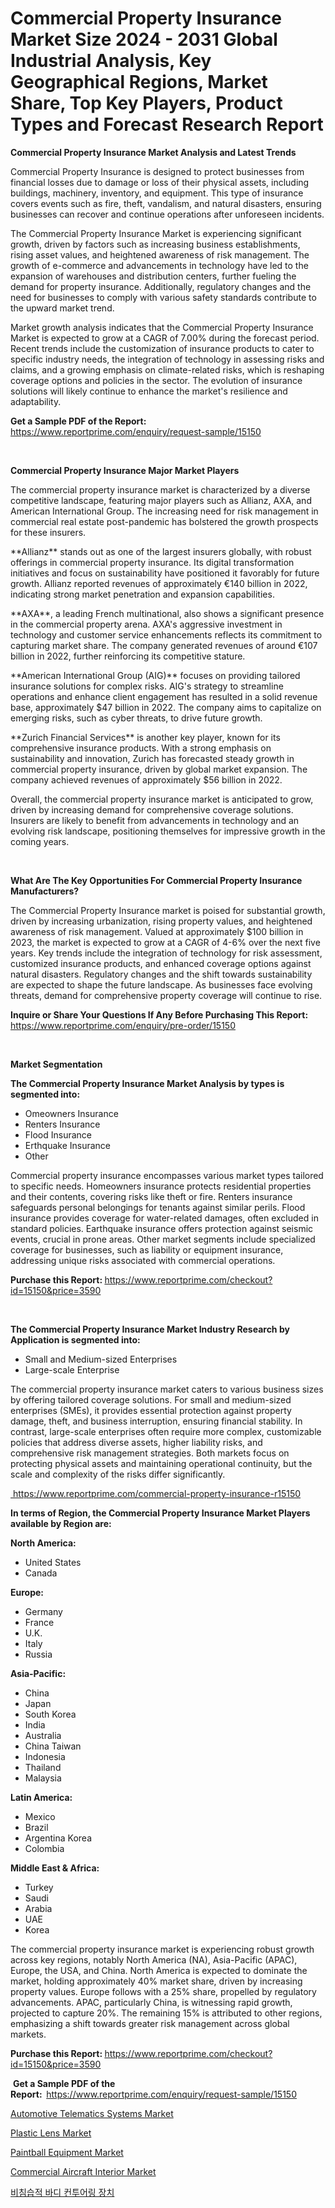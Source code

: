 <p><h1>Commercial Property Insurance Market Size 2024 - 2031 Global Industrial Analysis, Key Geographical Regions, Market Share, Top Key Players, Product Types and Forecast Research Report</h1></p><p><strong>Commercial Property Insurance Market Analysis and Latest Trends</strong></p>
<p><p>Commercial Property Insurance is designed to protect businesses from financial losses due to damage or loss of their physical assets, including buildings, machinery, inventory, and equipment. This type of insurance covers events such as fire, theft, vandalism, and natural disasters, ensuring businesses can recover and continue operations after unforeseen incidents.</p><p>The Commercial Property Insurance Market is experiencing significant growth, driven by factors such as increasing business establishments, rising asset values, and heightened awareness of risk management. The growth of e-commerce and advancements in technology have led to the expansion of warehouses and distribution centers, further fueling the demand for property insurance. Additionally, regulatory changes and the need for businesses to comply with various safety standards contribute to the upward market trend.</p><p>Market growth analysis indicates that the Commercial Property Insurance Market is expected to grow at a CAGR of 7.00% during the forecast period. Recent trends include the customization of insurance products to cater to specific industry needs, the integration of technology in assessing risks and claims, and a growing emphasis on climate-related risks, which is reshaping coverage options and policies in the sector. The evolution of insurance solutions will likely continue to enhance the market's resilience and adaptability.</p></p>
<p><strong>Get a Sample PDF of the Report:&nbsp;</strong> <a href="https://www.reportprime.com/enquiry/request-sample/15150">https://www.reportprime.com/enquiry/request-sample/15150</a></p>
<p>&nbsp;</p>
<p><strong>Commercial Property Insurance Major Market Players</strong></p>
<p><p>The commercial property insurance market is characterized by a diverse competitive landscape, featuring major players such as Allianz, AXA, and American International Group. The increasing need for risk management in commercial real estate post-pandemic has bolstered the growth prospects for these insurers.</p><p>**Allianz** stands out as one of the largest insurers globally, with robust offerings in commercial property insurance. Its digital transformation initiatives and focus on sustainability have positioned it favorably for future growth. Allianz reported revenues of approximately €140 billion in 2022, indicating strong market penetration and expansion capabilities.</p><p>**AXA**, a leading French multinational, also shows a significant presence in the commercial property arena. AXA's aggressive investment in technology and customer service enhancements reflects its commitment to capturing market share. The company generated revenues of around €107 billion in 2022, further reinforcing its competitive stature.</p><p>**American International Group (AIG)** focuses on providing tailored insurance solutions for complex risks. AIG's strategy to streamline operations and enhance client engagement has resulted in a solid revenue base, approximately $47 billion in 2022. The company aims to capitalize on emerging risks, such as cyber threats, to drive future growth.</p><p>**Zurich Financial Services** is another key player, known for its comprehensive insurance products. With a strong emphasis on sustainability and innovation, Zurich has forecasted steady growth in commercial property insurance, driven by global market expansion. The company achieved revenues of approximately $56 billion in 2022.</p><p>Overall, the commercial property insurance market is anticipated to grow, driven by increasing demand for comprehensive coverage solutions. Insurers are likely to benefit from advancements in technology and an evolving risk landscape, positioning themselves for impressive growth in the coming years.</p></p>
<p>&nbsp;</p>
<p><strong>What Are The Key Opportunities For Commercial Property Insurance Manufacturers?</strong></p>
<p><p>The Commercial Property Insurance market is poised for substantial growth, driven by increasing urbanization, rising property values, and heightened awareness of risk management. Valued at approximately $100 billion in 2023, the market is expected to grow at a CAGR of 4-6% over the next five years. Key trends include the integration of technology for risk assessment, customized insurance products, and enhanced coverage options against natural disasters. Regulatory changes and the shift towards sustainability are expected to shape the future landscape. As businesses face evolving threats, demand for comprehensive property coverage will continue to rise.</p></p>
<p><strong>Inquire or Share Your Questions If Any Before Purchasing This Report:</strong> <a href="https://www.reportprime.com/enquiry/pre-order/15150">https://www.reportprime.com/enquiry/pre-order/15150</a></p>
<p>&nbsp;</p>
<p><strong>Market Segmentation</strong></p>
<p><strong>The Commercial Property Insurance Market Analysis by types is segmented into:</strong></p>
<p><ul><li>Omeowners Insurance</li><li>Renters Insurance</li><li>Flood Insurance</li><li>Erthquake Insurance</li><li>Other</li></ul></p>
<p><p>Commercial property insurance encompasses various market types tailored to specific needs. Homeowners insurance protects residential properties and their contents, covering risks like theft or fire. Renters insurance safeguards personal belongings for tenants against similar perils. Flood insurance provides coverage for water-related damages, often excluded in standard policies. Earthquake insurance offers protection against seismic events, crucial in prone areas. Other market segments include specialized coverage for businesses, such as liability or equipment insurance, addressing unique risks associated with commercial operations.</p></p>
<p><strong>Purchase this Report:&nbsp;</strong><a href="https://www.reportprime.com/checkout?id=15150&price=3590">https://www.reportprime.com/checkout?id=15150&price=3590</a></p>
<p>&nbsp;</p>
<p><strong>The Commercial Property Insurance Market Industry Research by Application is segmented into:</strong></p>
<p><ul><li>Small and Medium-sized Enterprises</li><li>Large-scale Enterprise</li></ul></p>
<p><p>The commercial property insurance market caters to various business sizes by offering tailored coverage solutions. For small and medium-sized enterprises (SMEs), it provides essential protection against property damage, theft, and business interruption, ensuring financial stability. In contrast, large-scale enterprises often require more complex, customizable policies that address diverse assets, higher liability risks, and comprehensive risk management strategies. Both markets focus on protecting physical assets and maintaining operational continuity, but the scale and complexity of the risks differ significantly.</p></p>
<p><a href="https://www.reportprime.com/commercial-property-insurance-r15150">&nbsp;https://www.reportprime.com/commercial-property-insurance-r15150</a></p>
<p><strong>In terms of Region, the Commercial Property Insurance Market Players available by Region are:</strong></p>
<p>
    <p> <strong> North America: </strong>
        <ul>
            <li>United States</li>
            <li>Canada</li>
        </ul>
        </p> 
    <p> <strong> Europe: </strong>
        <ul>
            <li>Germany</li>
            <li>France</li>
            <li>U.K.</li>
            <li>Italy</li>
            <li>Russia</li>
        </ul>
        </p> 
    <p> <strong> Asia-Pacific: </strong>
        <ul>
            <li>China</li>
            <li>Japan</li>
            <li>South Korea</li>
            <li>India</li>
            <li>Australia</li>
            <li>China Taiwan</li>
            <li>Indonesia</li>
            <li>Thailand</li>
            <li>Malaysia</li>
        </ul>
        </p> 
    <p> <strong> Latin America: </strong>
        <ul>
            <li>Mexico</li>
            <li>Brazil</li>
            <li>Argentina Korea</li>
            <li>Colombia</li>
        </ul>
        </p> 
    <p> <strong> Middle East & Africa: </strong>
        <ul>
            <li>Turkey</li>
            <li>Saudi</li>
            <li>Arabia</li>
            <li>UAE</li>
            <li>Korea</li>
        </ul>
    </p>
    </p>
<p><p>The commercial property insurance market is experiencing robust growth across key regions, notably North America (NA), Asia-Pacific (APAC), Europe, the USA, and China. North America is expected to dominate the market, holding approximately 40% market share, driven by increasing property values. Europe follows with a 25% share, propelled by regulatory advancements. APAC, particularly China, is witnessing rapid growth, projected to capture 20%. The remaining 15% is attributed to other regions, emphasizing a shift towards greater risk management across global markets.</p></p>
<p><strong>Purchase this Report: </strong><a href="https://www.reportprime.com/checkout?id=15150&price=3590">https://www.reportprime.com/checkout?id=15150&price=3590</a></p>
<p>&nbsp;<strong>Get a Sample PDF of the Report:&nbsp;&nbsp;</strong><a href="https://www.reportprime.com/enquiry/request-sample/15150">https://www.reportprime.com/enquiry/request-sample/15150</a></p>
<p><strong></strong></p>
<p><p><a href="https://issuu.com/reportprime-2/docs/automotive-telematics-systems-marke_5cf45efa08a300">Automotive Telematics Systems Market</a></p><p><a href="https://medium.com/@nathan.skinner8798456/the-market-for-plastic-lens-market-is-examined-in-this-report-along-with-the-factors-that-are-dbcc871beb9f">Plastic Lens Market</a></p><p><a href="https://medium.com/@go-emi/this-report-aims-to-provide-a-comprehensive-presentation-of-the-global-market-for-paintball-30c83cc47504">Paintball Equipment Market</a></p><p><a href="https://www.linkedin.com/pulse/strategic-roadmap-global-commercial-aircraft-interior-dibfe?trackingId=YFmc2SgzTqCSi3EqsNIEiA%3D%3D">Commercial Aircraft Interior Market</a></p><p><a href="https://medium.com/@iansanftyord09878/%EB%B9%84%EC%B9%A8%EC%8A%B5%EC%A0%81-%EB%B0%94%EB%94%94-%EC%9C%A4%EA%B3%BD-%EC%9E%A5%EC%B9%98-%EC%8B%9C%EC%9E%A5%EC%97%90-%EB%8C%80%ED%95%9C-%EA%B8%80%EB%A1%9C%EB%B2%8C-%EC%A0%84%EB%A7%9D-%ED%8A%B8%EB%A0%8C%EB%93%9C-%EB%B0%8F-%EC%98%88%EC%B8%A1-2024-2031-132875dcb60a">비침습적 바디 컨투어링 장치</a></p></p>